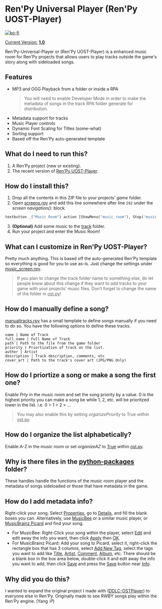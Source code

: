 # Ren'Py Universal Player (Ren'Py UOST-Player)
[![ko-fi](https://www.ko-fi.com/img/githubbutton_sm.svg)](https://ko-fi.com/K3K22K8SU)

<u>Current Version:</u> [**1.0**](https://github.com/GanstaKingofSA/RenPy-Universal-Player/releases/latest)

Ren'Py-Universal-Player or (Ren'Py UOST-Player) is a enhanced music room for Ren'Py projects that allows users to play tracks outside the game's story along with sideloaded songs. 

## Features
* MP3 and OGG Playback from a folder or inside a RPA
  > You will need to enable Developer Mode in order to make the metadata of songs in the track RPA folder generate for distribution.
* Metadata support for tracks
* Music Player controls
* Dynamic Font Scaling for Titles (some-what)
* Sorting support
* Based off the Ren'Py auto-generated template

## What do I need to run this?
1. A Ren’Py project (new or existing).
2. The recent version of [Ren'Py UOST-Player](https://github.com/GanstaKingofSA/RenPy-Universal-Player/releases).

## How do I install this?

1. Drop all the contents in this ZIP file to your projects' *game* folder.
2.	Open <u>screens.rpy</u> and add this line somewhere after line `292` under the *screen navigation():* block.
   ```py
   textbutton _("Music Room") action [ShowMenu("music_room"), Stop('music', fadeout=2.0), If(preferences.get_volume("music") == 0.0, true=SetVariable("ost.music_muted", True), false=SetMute('music', True)), Function(ost.refresh_list)]
   ```
3. **(Optional)** Add some music to the <u>track</u> folder.
4. Run your project and enter the Music Room!

## What can I customize in Ren'Py UOST-Player?
Pretty much anything. This is based off the auto-generated Ren'Py template so everything is good for you to use as-is. Just change the settings under <u>music_screen.rpy</u>.
> If you plan to change the track folder name to something else, do let people know about this change if they want to add tracks to your game with your projects' music files. Don’t forget to change the name of the folder in <u>ost.py</u>!

## How do I manually define a song?
<u>manualtracks.rpy</u> has a small template to define songs manually if you need to do so. You have the following options to define these tracks.
```
name | Name of Track
full_name | Full Name of Track
path | Path to the file from the game folder
priority | Priortization of track on the list.
author | Artist
description | Track description, comments, etc
cover_art | Path to the track's cover art (JPG/PNG Only)
```

## How do I priortize a song or make a song the first one?
Enable *Prty* in the music room and set the song priority by a value. 0 is the highest priority you can make a song be while 1, 2, etc. will be prioritzed lower in the list. i.e. 0 > 1 > 2 > ...
> You may also enable this by setting *organizePriority* to True within <u>ost.py</u>.

## How do I organize the list alphabetically?
Enable A-Z in the music room or set *organizeAZ* to <u>True</u> within <u>ost.py</u>.

## Why is there files in the <u>python-packages</u> folder?

These handles handle the functions of the music room player and the metadata of songs sideloaded or those that have metadata in the game.

## How do I add metadata info?
Right-click your song, Select <u>Properties</u>, go to <u>Details</u>, and fill the blank boxes you can.
Alternatively, use [MusicBee](https://www.getmusicbee.com/) or a similar music player, or [MusicBrainz Picard](https://picard.musicbrainz.org/) and find your song.

- For MusicBee: Right-Click your song within the player, select <u>Edit</u> and edit away the info you want, then click <u>Apply</u> then <u>OK</u>.
- For MusicBrainz Picard: Add your song to Picard, select it, right-click the rectangle box that has 3 columns, select <u>Add New Tag</u>, select the tags you want to add like <u>Title</u>, <u>Artist</u>, <u>Comment</u>, <u>Album</u>, etc. There should be a blank box in the box area below, double-click it and edit away the info you want to add, then click <u>Save</u> and press the <u>Save</u> button near <u>Info</u>.

## Why did you do this?
I wanted to expand the original project I made with ([DDLC-OSTPlayer](https://github.com/GanstaKingofSA/DDLC-OSTPlayer)) to everyone else in Ren'Py. Originally made to see RWBY songs play within the Ren'Py engine. (Yang _:P_)